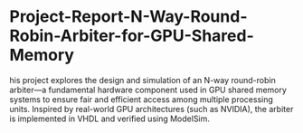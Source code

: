# Project-Report-N-Way-Round-Robin-Arbiter-for-GPU-Shared-Memory
his project explores the design and simulation of an N-way round-robin arbiter—a fundamental hardware component used in GPU shared memory systems to ensure fair and efficient access among multiple processing units. Inspired by real-world GPU architectures (such as NVIDIA), the arbiter is implemented in VHDL and verified using ModelSim.
